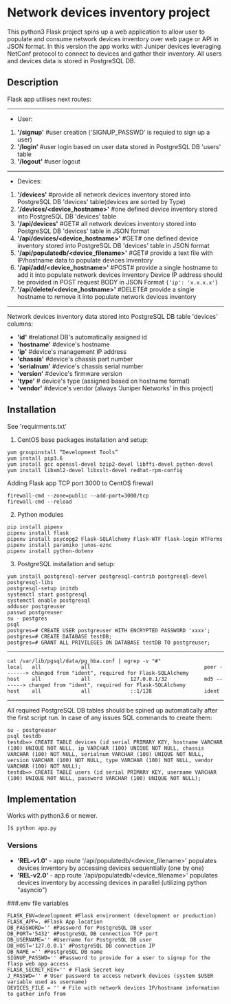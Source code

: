 # Network devices inventory project
This python3 Flask project spins up a web application to allow user to populate and consume network devices inventory over web page or API in JSON format.
In this version the app works with Juniper devices leveraging NetConf protocol to connect to devices and gather their inventory.
All users and devices data is stored in PostgreSQL DB.

## Description
Flask app utilises next routes:
***
* User:
1. **'/signup'** #user creation ('SIGNUP_PASSWD' is requied to sign up a user)
2. **'/login'** #user login based on user data stored in PostgreSQL DB 'users' table
3. **'/logout'** #user logout
***
* Devices:
1. **'/devices'** #provide all network devices inventory stored into PostgreSQL DB 'devices' table(devices are sorted by Type)
2. **'/devices/<device_hostname>'** #one defined device inventory stored into PostgreSQL DB 'devices' table
3. **'/api/devices'** #GET# all network devices inventory stored into PostgreSQL DB 'devices' table in JSON format
4. **'/api/devices/<device_hostname>'** #GET# one defined device inventory stored into PostgreSQL DB 'devices' table in JSON format
5. **'/api/populatedb/<device_filename>'** #GET# provide a text file with IP/hostname data to populate devices inventory
6. **'/api/add/<device_hostname>'** #POST# provide a single hostname to add it into populate network devices inventory
   Device IP address should be provided in POST request BODY in JSON Format ```{'ip': 'x.x.x.x'}```
7. **'/api/delete/<device_hostname>'** #DELETE# provide a single hostname to remove it into populate network devices inventory
***

Network devices inventory data stored into PostgreSQL DB table 'devices' columns:
* **'id'** #relational DB's automatically assigned id 
* **'hostname'** #device's hostname
* **'ip'** #device's management IP address
* **'chassis'** #device's chassis part number
* **'serialnum'** #device's chassis serial number
* **'version'** #device's firmware version
* **'type'** # device's type (assigned based on hostname format)
* **'vendor'** #device's vendor (always 'Juniper Networks' in this project)

## Installation
See 'requirments.txt'

1. CentOS base packages installation and setup:
```
yum groupinstall “Development Tools”
yum install pip3.6
yum install gcc openssl-devel bzip2-devel libffi-devel python-devel
yum install libxml2-devel libxslt-devel redhat-rpm-config
```
Adding Flask app TCP port 3000 to CentOS firewall
```
firewall-cmd --zone=public --add-port=3000/tcp
firewall-cmd --reload
```
2. Python modules
```
pip install pipenv
pipenv install flask
pipenv install psycopg2 Flask-SQLAlchemy Flask-WTF flask-login WTForms
pipenv install paramiko junos-eznc
pipenv install python-dotenv
```
3. PostgreSQL installation and setup:
```
yum install postgresql-server postgresql-contrib postgresql-devel postgresql-libs
postgresql-setup initdb
systemctl start postgresql
systemctl enable postgresql
adduser postgreuser
passwd postgreuser
su - postgres
psql
postgres=# CREATE USER postgreuser WITH ENCRYPTED PASSWORD 'xxxx';
postgres=# CREATE DATABASE testDB;
postgres=# GRANT ALL PRIVILEGES ON DATABASE testDB TO postgreuser;
```
***
```
cat /var/lib/pgsql/data/pg_hba.conf | egrep -v "#"
local   all             all                                     peer -------> changed from "ident", required for Flask-SQLAlchemy
host    all             all             127.0.0.1/32            md5 -------> changed from "ident", required for Flask-SQLAlchemy
host    all             all             ::1/128                 ident
```
***
All required PostgreSQL DB tables should be spined up automatically after the first script run.
In case of any issues SQL commands to create them:
```
su - postgreuser
psql testdb
testdb=> CREATE TABLE devices (id serial PRIMARY KEY, hostname VARCHAR (100) UNIQUE NOT NULL, ip VARCHAR (100) UNIQUE NOT NULL, chassis VARCHAR (100) NOT NULL, serialnum VARCHAR (100) UNIQUE NOT NULL, version VARCHAR (100) NOT NULL, type VARCHAR (100) NOT NULL, vendor VARCHAR (100) NOT NULL);
testdb=> CREATE TABLE users (id serial PRIMARY KEY, username VARCHAR (100) UNIQUE NOT NULL, password VARCHAR (100) UNIQUE NOT NULL);
```
## Implementation
Works with python3.6 or newer.
```
]$ python app.py 
```
### Versions
* **'REL-v1.0'** - app route '/api/populatedb/<device_filename>' populates devices inventory by accessing devices sequentially (one by one)
* **'REL-v2.0'** - app route '/api/populatedb/<device_filename>' populates devices inventory by accessing devices in parallel (utilizing python "asyncio")

###.env file variables
```
FLASK_ENV=development #Flask environment (development or production)
FLASK_APP=. #Flask App location
DB_PASSWORD='' #Password for PostgreSQL DB user
DB_PORT='5432' #PostgreSQL DB connection TCP port
DB_USERNAME='' #Username for PostgreSQL DB user
DB_HOST='127.0.0.1' #PostgreSQL DB connection IP
DB_NAME ='' #PostgreSQL DB name
SIGNUP_PASSWD='' #Password to provide for a user to signup for the flasp web app access
FLASK_SECRET_KEY='' # Flask Secret key
J_PASSWD='' # User password to access network devices (system $USER variable used as username)
DEVICES_FILE = '' # File with network devices IP/hostname information to gather info from
```